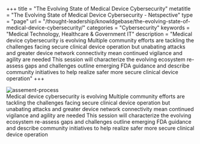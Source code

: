 +++
title = "The Evolving State of Medical Device Cybersecurity"
metatitle = "The Evolving State of Medical Device Cybersecurity - Netspective"
type = "page"
url = "/thought-leadership/knowldgebase/the-evolving-state-of-medical-device-cybersecurity/"
categories = "Cybersecurity"
keywords = "Medical Technology, Healthcare & Government IT"
description = "Medical device cybersecurity is evolving Multiple community efforts are tackling the challenges facing secure clinical device operation but unabating attacks and greater device network connectivity mean continued vigilance and agility are needed This session will characterize the evolving ecosystem re-assess gaps and challenges outline emerging FDA guidance and describe community initiatives to help realize safer more secure clinical device operation"
+++

![assement-process](/blog/The_Evolvi_1487588092-300x157.jpg#center) </br>
 Medical device cybersecurity is evolving Multiple community efforts are tackling the challenges facing secure clinical device operation but unabating attacks and greater device network connectivity mean continued vigilance and agility are needed This session will characterize the evolving ecosystem re-assess gaps and challenges outline emerging FDA guidance and describe community initiatives to help realize safer more secure clinical device operation